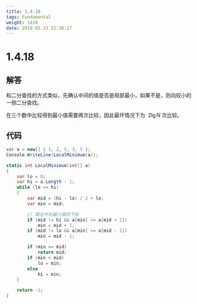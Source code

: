 ```yaml
---
title: 1.4.18
tags: Fundamental
weight: 1418
date: 2018-05-23 21:38:27
---
```


# 1.4.18


## 解答

和二分查找的方式类似，先确认中间的值是否是局部最小，如果不是，则向较小的一侧二分查找。

在三个数中比较得到最小值需要两次比较，因此最坏情况下为 $~2\lg N$ 次比较。

## 代码

```csharp
var a = new[] { 1, 2, 5, 3, 5 };
Console.WriteLine(LocalMinimum(a));

static int LocalMinimum(int[] a)
{
    var lo = 0;
    var hi = a.Length - 1;
    while (lo <= hi)
    {
        var mid = (hi - lo) / 2 + lo;
        var min = mid;

        // 取左中右最小值的下标
        if (mid != hi && a[min] >= a[mid + 1])
            min = mid + 1;
        if (mid != lo && a[min] >= a[mid - 1])
            min = mid - 1;

        if (min == mid)
            return mid;
        if (min > mid)
            lo = min;
        else
            hi = min;
    }

    return -1;
}
```
